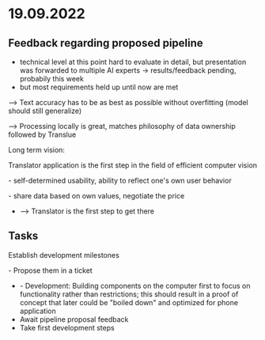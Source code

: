 # 19.09.2022

## Feedback regarding proposed pipeline

- technical level at this point hard to evaluate in detail, but presentation was forwarded to multiple AI experts -> results/feedback pending, probabily this week
- but most requirements held up until now are met

\--> Text accuracy has to be as best as possible without overfitting (model should still generalize)

\--> Processing locally is great, matches philosophy of data ownership followed by Translue

Long term vision:

Translator application is the first step in the field of efficient computer vision

\- self-determined usability, ability to reflect one's own user behavior

\- share data based on own values, negotiate the price

- \--> Translator is the first step to get there

## Tasks

Establish development milestones

\- Propose them in a ticket

- \- Development: Building components on the computer first to focus on functionality rather than restrictions; this should result in a proof of concept that later could be "boiled down" and optimized for phone application
- Await pipeline proposal feedback
- Take first development steps
